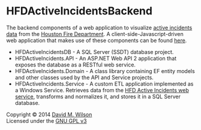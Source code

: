 # HFDActiveIncidentsBackend
The backend components of a web application to visualize [active incidents data](https://github.com/d-m-wilson/HFDActiveIncidentsBackend/) from the [Houston Fire Department](http://houstontx.gov/fire/). A client-side-Javascript-driven web application that makes use of these components can be found [here](https://github.com/d-m-wilson/HFDActiveIncidentsWeb/).

* HFDActiveIncidentsDB - A SQL Server (SSDT) database project.
* HFDActiveIncidents.API - An ASP.NET Web API 2 application that exposes the database as a RESTful web service.
* HFDActiveIncidents.Domain - A class library containing EF entity models and other classes used by the API and Service projects.
* HFDActiveIncidents.Service - A custom ETL application implemented as a Windows Service. Retrieves data from the [HFD Active Incidents web service](http://data.ohouston.org/dataset/hfd-active-incidents), transforms and normalizes it, and stores it in a SQL Server database.

Copyright © 2014 [David M. Wilson](https://twitter.com/dmwilson_dev)  
Licensed under the [GNU GPL v3](https://github.com/d-m-wilson/HFDActiveIncidentsWeb/blob/master/LICENSE)
